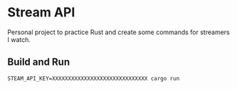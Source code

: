 # Stream API
Personal project to practice Rust and create some commands for streamers I watch.

## Build and Run
```
STEAM_API_KEY=XXXXXXXXXXXXXXXXXXXXXXXXXXXXXX cargo run
```
